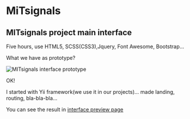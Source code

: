 # MiTsignals
## MITsignals project main interface
 Five hours, use HTML5, SCSS(CSS3),Jquery, Font Awesome, Bootstrap...
 
 What we have as prototype?
 
 ![MITsignals interface prototype](main/mitsignals/interface/interface.png)
 
 OK!
 
 I started with Yii framework(we use it in our projects)... made landing, routing, bla-bla-bla...
 
 You can see the result in [interface preview page](main/mitsignals/interface/index.php)  
 


